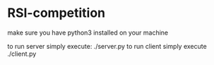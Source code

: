# RSI-competition

make sure you have python3 installed on your machine

to run server simply execute: ./server.py
to run client simply execute ./client.py

